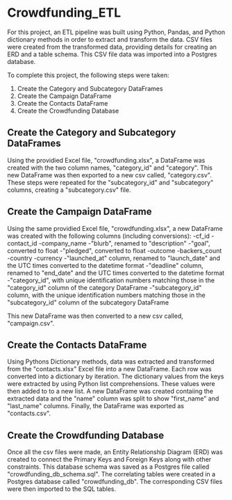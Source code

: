 # Crowdfunding_ETL

For this project, an ETL pipeline was built using Python, Pandas, and Python dictionary methods in order to extract and transform the data. CSV files were created from the transformed data, providing details for creating an ERD and a table schema. This CSV file data was imported into a Postgres database.

To complete this project, the following steps were taken: 
1. Create the Category and Subcategory DataFrames
2. Create the Campaign DataFrame
3. Create the Contacts DataFrame
4. Create the Crowdfunding Database

## Create the Category and Subcategory DataFrames
Using the providied Excel file, "crowdfunding.xlsx", a DataFrame was created with the two column names, "category_id" and "category". 
This new DataFrame was then exported to a new csv called, "category.csv". These steps were repeated for the "subcategory_id" and "subcategory" columns, creating a "subcategory.csv" file. 

## Create the Campaign DataFrame
Using the same providied Excel file, "crowdfunding.xlsx", a new DataFrame was created with the following columns (including conversions): 
      -cf_id
      -contact_id
      -company_name
      -"blurb", renamed to "description"
      -"goal", converted to float
      -"pledged", converted to float
      -outcome
      -backers_count
      -country
      -currency
      -"launched_at" column, renamed to "launch_date" and the UTC times converted to the datetime format
      -"deadline" column, renamed to "end_date" and the UTC times converted to the datetime format
      -"category_id", with unique identification numbers matching those in the "category_id" column of the category DataFrame
      -"subcategory_id" column, with the unique identification numbers matching those in the "subcategory_id" column of the subcategory DataFrame

This new DataFrame was then converted to a new csv called, "campaign.csv". 

## Create the Contacts DataFrame
Using Pythons Dictionary methods, data was extracted and transformed from the "contacts.xlsx" Excel file into a new DataFrame. Each row was converted into a dictionary by iteration. The dictionary values from the keys were extracted by using Python list comprehensions. These values were then added to to a new list. A new DataFrame was created contaiing the extracted data and the "name" column was split to show "first_name" and "last_name" columns. Finally, the DataFrame was exported as "contacts.csv". 

## Create the Crowdfunding Database
Once all the csv files were made, an Entity Relationship Diagram (ERD) was created to connect the Primary Keys and Foreign Keys along with other constraints. This database schema was saved as a Postgres file called "crowdfunding_db_schema.sql". The correlating tables were created in a Postgres database called "crowdfunding_db". The corresponding CSV files were then imported to the SQL tables. 
